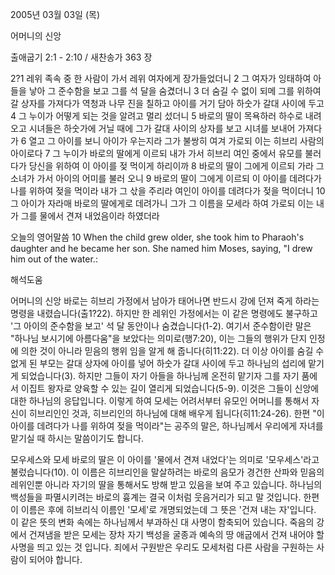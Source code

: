 2005년 03월 03일 (목)

어머니의 신앙



출애굽기 2:1 - 2:10 / 새찬송가 363 장


2?1 레위 족속 중 한 사람이 가서 레위 여자에게 장가들었더니 2 그 여자가 잉태하여 아들을 낳아 그 준수함을 보고 그를 석 달을 숨겼더니 3 더 숨길 수 없이 되메 그를 위하여 갈 상자를 가져다가 역청과 나무 진을 칠하고 아이를 거기 담아 하숫가 갈대 사이에 두고 4 그 누이가 어떻게 되는 것을 알려고 멀리 섰더니 5 바로의 딸이 목욕하러 하수로 내려오고 시녀들은 하숫가에 거닐 때에 그가 갈대 사이의 상자를 보고 시녀를 보내어 가져다가 6 열고 그 아이를 보니 아이가 우는지라 그가 불쌍히 여겨 가로되 이는 히브리 사람의 아이로다 7 그 누이가 바로의 딸에게 이르되 내가 가서 히브리 여인 중에서 유모를 불러다가 당신을 위하여 이 아이를 젖 먹이게 하리이까 8 바로의 딸이 그에게 이르되 가라 그 소녀가 가서 아이의 어미를 불러 오니 9 바로의 딸이 그에게 이르되 이 아이를 데려다가 나를 위하여 젖을 먹이라 내가 그 삯을 주리라 여인이 아이를 데려다가 젖을 먹이더니 10 그 아이가 자라매 바로의 딸에게로 데려가니 그가 그 이름을 모세라 하여 가로되 이는 내가 그를 물에서 견져 내었음이라 하였더라

오늘의 영어말씀
10 When the child grew older, she took him to Pharaoh's daughter and he became her son.  She named him Moses, saying, "I drew him out of the water.:

해석도움





어머니의 신앙
바로는 히브리 가정에서 남아가 태어나면 반드시 강에 던져 죽게 하라는 명령을 내렸습니다(출1?22).  하지만 한 레위인 가정에서는 이 같은 명령에도 불구하고 '그 아이의 준수함을 보고' 석 달 동안이나 숨겼습니다(1-2).  여기서 준수함이란 말은 "하나님 보시기에 아름다움"을 보았다는 의미로(행7:20), 이는 그들의 행위가 단지 인정에 의한 것이 아니라 믿음의 행위 임을 알게 해 줍니다(히11:22).  더 이상 아이를 숨길 수 없게 된 부모는 갈대 상자에 아이를 넣어 하숫가 갈대 사이에 두고 하나님의 섭리에 맡기게 되었습니다(3).  하지만 그들이 자기 아들을 하나님께 온전히 맡기자 그를 자기 품에서 이집트 왕자로 양육할 수 있는 길이 열리게 되었습니다(5-9).  이것은 그들이 신앙에 대한 하나님의 응답입니다.  이렇게 하여 모세는 어려서부터 유모인 어머니를 통해서 자신이 히브리인인 것과, 히브리인의 하나님에 대해 배우게 됩니다(히11:24-26).  한편 "이 아이를 데려다가 나를 위하여 젖을 먹이라"는 공주의 말은, 하나님께서 우리에게 자녀를 맡기실 때 하시는 말씀이기도 합니다.

모우세스와 모세
바로의 딸은 이 아이를 '물에서 견져 내었다'는 의미로 '모우세스'라고 불렀습니다(10).  이 이름은 히브리인을 말살하려는 바로의 음모가 경건한 산파와 믿음의 레위인뿐 아니라 자기의 딸을 통해서도 방해 받고 있음을 보여 주고 있습니다.  하나님의 백성들을 파멸시키려는 바로의 흉계는 결국 이처럼 웃음거리가 되고 말 것입니다.  한편 이 이름은 후에 히브리식 이름인 '모세'로 개명되었는데 그 뜻은 '건져 내는 자'입니다.  이 같은 뜻의 변화 속에는 하나님께서 부과하신 대 사명이 함축되어 있습니다.  죽음의 강에서 건져냄을 받은 모세는 장차 자기 백성을 굴종과 예속의 땅 애굽에서 건져 내어야 할 사명을 띄고 있는 것 입니다.  죄에서 구원받은 우리도 모세처럼 다른 사람을 구원하는 사람이 되어야 합니다.